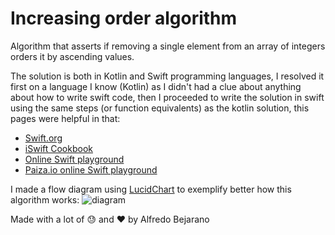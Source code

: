 # Increasing order algorithm
Algorithm that asserts if removing a single element from an array of integers orders it by ascending values.

The solution is both in Kotlin and Swift programming languages, I resolved it first on a language I know (Kotlin) 
as I didn't had a clue about anything about how to write swift code, then I proceeded to write the solution in swift using the same steps
(or function equivalents) as the kotlin solution, this pages were helpful in that:

- [Swift.org](https://docs.swift.org/swift-book/LanguageGuide/TheBasics.html)
- [iSwift Cookbook](https://iswift.org/cookbook)
- [Online Swift playground](http://online.swiftplayground.run/)
- [Paiza.io online Swift playground](https://paiza.io/projects/daI-R5pMZXNUN0l27eUjGQ)

I made a flow diagram using [LucidChart](https://www.lucidchart.com) to exemplify better how this algorithm works:
![diagram](https://image.ibb.co/fvfPRz/Lista_ascendente_al_remover_un_elemento.png)

Made with a lot of :sweat: and :heart: by Alfredo Bejarano
